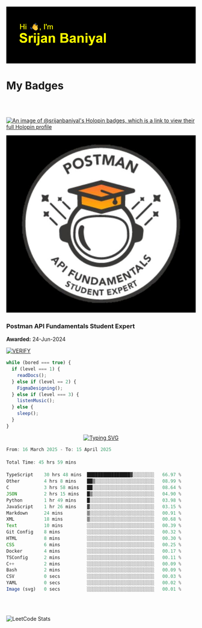 ![Header](./header.png)

# My Badges

<Br />
<Br />

[![An image of @srijanbaniyal's Holopin badges, which is a link to view their full Holopin profile](https://holopin.me/srijanbaniyal)](https://holopin.io/@srijanbaniyal)

[![Postman API Fundamentals Student Expert](/Postman.jpeg)](https://api.badgr.io/public/assertions/r9BLLy0oTfKJBbkGuDI1zA)

### Postman API Fundamentals Student Expert

**Awarded:** 24-Jun-2024

[![VERIFY](https://img.shields.io/badge/VERIFY-blue)](https://badgecheck.io?url=https%3A%2F%2Fapi.badgr.io%2Fpublic%2Fassertions%2Fr9BLLy0oTfKJBbkGuDI1zA)

```javascript
while (bored === true) {
  if (level === 1) {
    readDocs();
  } else if (level == 2) {
    FigmaDesigning();
  } else if (level === 3) {
    listenMusic();
  } else {
    sleep();
  }
}
```

<p align="center">
  <a href="https://git.io/typing-svg"><img src="https://readme-typing-svg.demolab.com?font=Tilt+Prism&size=30&pause=1000&color=0FF75B&center=true&vCenter=true&width=800&height=80&lines=Time+spent+on+various+Programming+languages" alt="Typing SVG" /></a>
</p>

<!--START_SECTION:waka-->

```TypeScript
From: 16 March 2025 - To: 15 April 2025

Total Time: 45 hrs 59 mins

TypeScript    30 hrs 48 mins  ████████████████▓░░░░░░░░   66.97 %
Other         4 hrs 8 mins    ██▒░░░░░░░░░░░░░░░░░░░░░░   08.99 %
C             3 hrs 58 mins   ██░░░░░░░░░░░░░░░░░░░░░░░   08.64 %
JSON          2 hrs 15 mins   █▒░░░░░░░░░░░░░░░░░░░░░░░   04.90 %
Python        1 hr 49 mins    █░░░░░░░░░░░░░░░░░░░░░░░░   03.98 %
JavaScript    1 hr 26 mins    ▓░░░░░░░░░░░░░░░░░░░░░░░░   03.15 %
Markdown      24 mins         ▒░░░░░░░░░░░░░░░░░░░░░░░░   00.91 %
XML           18 mins         ▒░░░░░░░░░░░░░░░░░░░░░░░░   00.68 %
Text          10 mins         ░░░░░░░░░░░░░░░░░░░░░░░░░   00.39 %
Git Config    8 mins          ░░░░░░░░░░░░░░░░░░░░░░░░░   00.32 %
HTML          8 mins          ░░░░░░░░░░░░░░░░░░░░░░░░░   00.30 %
CSS           6 mins          ░░░░░░░░░░░░░░░░░░░░░░░░░   00.25 %
Docker        4 mins          ░░░░░░░░░░░░░░░░░░░░░░░░░   00.17 %
TSConfig      2 mins          ░░░░░░░░░░░░░░░░░░░░░░░░░   00.11 %
C++           2 mins          ░░░░░░░░░░░░░░░░░░░░░░░░░   00.09 %
Bash          2 mins          ░░░░░░░░░░░░░░░░░░░░░░░░░   00.09 %
CSV           0 secs          ░░░░░░░░░░░░░░░░░░░░░░░░░   00.03 %
YAML          0 secs          ░░░░░░░░░░░░░░░░░░░░░░░░░   00.02 %
Image (svg)   0 secs          ░░░░░░░░░░░░░░░░░░░░░░░░░   00.01 %
```

<!--END_SECTION:waka-->

<Br />
<Br />

![LeetCode Stats](https://leetcard.jacoblin.cool/Srijan-Baniyal?theme=dark&font=Rasa&ext=contest)
